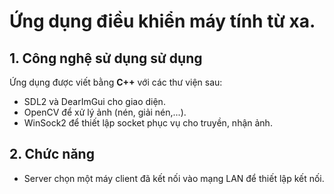 # Ứng dụng điều khiển máy tính từ xa.
## 1. Công nghệ sử dụng sử dụng
Ứng dụng được viết bằng **C++** với các thư viện sau:
- SDL2 và DearImGui cho giao diện.
- OpenCV để xử lý ảnh (nén, giải nén,...).
- WinSock2 để thiết lập socket phục vụ cho truyền, nhận ảnh.
## 2. Chức năng
- Server chọn một máy client đã kết nối vào mạng LAN để thiết lập kết nối.
